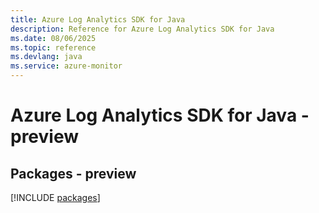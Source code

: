 ```yaml
---
title: Azure Log Analytics SDK for Java
description: Reference for Azure Log Analytics SDK for Java
ms.date: 08/06/2025
ms.topic: reference
ms.devlang: java
ms.service: azure-monitor
---
```

# Azure Log Analytics SDK for Java - preview
## Packages - preview
[!INCLUDE [packages](log-analytics-index.md)]